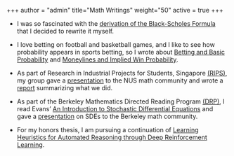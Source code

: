 +++
author = "admin"
title="Math Writings"
weight="50"
active = true
+++

* I was so fascinated with the [derivation of the Black-Scholes Formula](/pdf/BSPaper.pdf) that I decided to rewrite it myself.

* I love betting on football and basketball games, and I like to see how probability appears in sports betting, so I wrote about [Betting and Basic Probability](/pdf/Betting.pdf) and [Moneylines and Implied Win Probability](/pdf/Moneylines.pdf).

* As part of Research in Industrial Projects for Students, Singapore [(RIPS)](https://www.ipam.ucla.edu/programs/student-research-programs/research-in-industrial-projects-for-students-rips-2019-singapore/), my group gave a [presentation](/pdf/CoqBeamerTalk.pdf) to the NUS math community and wrote a [report](pdf/RIPS_Report.pdf) summarizing what we did.
    
* As part of the Berkeley Mathematics Directed Reading Program [(DRP)](https://math.berkeley.edu/wp/drp/), I read Evans’ [An Introduction to Stochastic Differential Equations](/pdf/EvansSDE.pdf) and gave a [presentation](/pdf/SDEbeamer.pdf) on SDEs to the Berkeley math community.

* For my honors thesis, I am pursuing a continuation of [Learning Heuristics for Automated Reasoning through Deep Reinforcement Learning](https://arxiv.org/abs/1807.08058).

